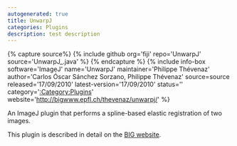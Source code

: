 ```yaml
---
autogenerated: true
title: UnwarpJ
categories: Plugins
description: test description
---
```



{% capture source%}
{% include github org='fiji' repo='UnwarpJ' source='UnwarpJ\_.java' %}
{% endcapture %}
{% include info-box software='ImageJ' name='UnwarpJ' maintainer='Philippe Thévenaz' author='Carlos Óscar Sánchez Sorzano, Philippe Thévenaz' source=source released='17/09/2010' latest-version='17/09/2010' status='' category='[:Category:Plugins](Category_Plugins)' website='http://bigwww.epfl.ch/thevenaz/unwarpj/' %}

An ImageJ plugin that performs a spline-based elastic registration of two images.

This plugin is described in detail on the [BIG website](http://bigwww.epfl.ch/thevenaz/unwarpj/).


